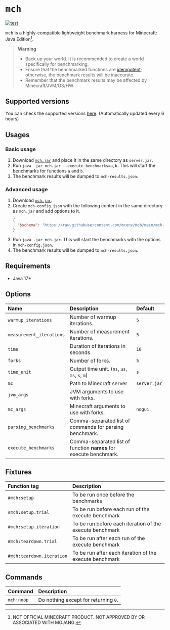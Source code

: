 # <samp>mch</samp>

[![test](https://github.com/mcenv/mch/actions/workflows/test.yml/badge.svg)](https://github.com/mcenv/mch/actions/workflows/test.yml)

<samp>mch</samp> is a highly-compatible lightweight benchmark harness for Minecraft: Java Edition[^1].

> **Warning**
> - Back up your world. It is recommended to create a world specifically for benchmarking.
> - Ensure that the benchmarked functions are [idempotent](https://en.wikipedia.org/wiki/Idempotence); otherwise, the benchmark results will be inaccurate.
> - Remember that the benchmark results may be affected by Minecraft/JVM/OS/HW.

## Supported versions

You can check the supported versions [here](https://github.com/mcenv/mch/blob/versions/versions.csv).
(Automatically updated every 6 hours)

## Usages

### Basic usage

1. Download [`mch.jar`](https://github.com/mcenv/mch/releases/latest/download/mch.jar) and place it in the same directory as `server.jar`.
2. Run `java -jar mch.jar --execute_benchmarks=a,b`. This will start the benchmarks for functions `a` and `b`.
3. The benchmark results will be dumped to `mch-results.json`.

### Advanced usage

1. Download [`mch.jar`](https://github.com/mcenv/mch/releases/latest/download/mch.jar).
2. Create `mch-config.json` with the following content in the same directory as `mch.jar` and add options to it.
   ```json
   {
     "$schema": "https://raw.githubusercontent.com/mcenv/mch/main/mch-config-schema.json"
   }
   ```
3. Run `java -jar mch.jar`. This will start the benchmarks with the options in `mch-config.json`.
4. The benchmark results will be dumped to `mch-results.json`.

## Requirements

- Java 17+

## Options

| Name                     | Description                                                       | Default       |
|:-------------------------|:------------------------------------------------------------------|:--------------|
| `warmup_iterations`      | Number of warmup iterations.                                      | `5`           |
| `measurement_iterations` | Number of measurement iterations.                                 | `5`           |
| `time`                   | Duration of iterations in seconds.                                | `10`          |
| `forks`                  | Number of forks.                                                  | `5`           |
| `time_unit`              | Output time unit. (`ns`, `us`, `ms`, `s`, `m`)                    | `s`           |
| `mc`                     | Path to Minecraft server                                          | `server.jar`  |
| `jvm_args`               | JVM arguments to use with forks.                                  | <code></code> |
| `mc_args`                | Minecraft arguments to use with forks.                            | `nogui`       |
| `parsing_benchmarks`     | Comma-separated list of commands for parsing benchmark.           | <code></code> |
| `execute_benchmarks`     | Comma-separated list of function **names** for execute benchmark. | <code></code> |

## Fixtures

| Function tag              | Description                                              |
|:--------------------------|:---------------------------------------------------------|
| `#mch:setup`              | To be run once before the benchmarks                     |
| `#mch:setup.trial`        | To be run before each run of the execute benchmark       |
| `#mch:setup.iteration`    | To be run before each iteration of the execute benchmark |
| `#mch:teardown.trial`     | To be run after each run of the execute benchmark        |
| `#mch:teardown.iteration` | To be run after each iteration of the execute benchmark  |

## Commands

| Command    | Description                          |
|:-----------|:-------------------------------------|
| `mch:noop` | Do nothing except for returning `0`. |

[^1]: NOT OFFICIAL MINECRAFT PRODUCT. NOT APPROVED BY OR ASSOCIATED WITH MOJANG.
